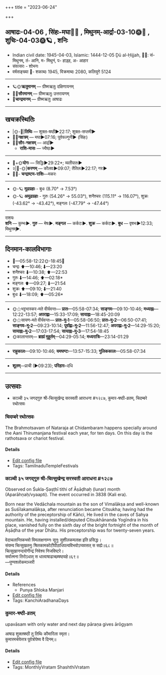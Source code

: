 +++
title = "2023-06-24"

+++
## आषाढः-04-06  ,  सिंहः-मघा🌛🌌  ,  मिथुनम्-आर्द्रा-03-10🌞🌌  ,  शुचिः-04-03🌞🪐  ,  शनिः
- Indian civil date: 1945-04-03, Islamic: 1444-12-05 Ḏū al-Ḥijjah, 🌌🌞: सं- मिथुनम्, तं- आनि, म- मिथुनं, प- हाड़्ह, अ- आहार
- संवत्सरः - शोभनः
- वर्षसङ्ख्या 🌛- शकाब्दः 1945, विक्रमाब्दः 2080, कलियुगे 5124
___________________
- 🪐🌞**ऋतुमानम्** — ग्रीष्मऋतुः दक्षिणायनम्
- 🌌🌞**सौरमानम्** — ग्रीष्मऋतुः उत्तरायणम्
- 🌛**चान्द्रमानम्** — ग्रीष्मऋतुः आषाढः
___________________


## खचक्रस्थितिः
- |🌞-🌛|**तिथिः** — शुक्ल-षष्ठी►22:17; शुक्ल-सप्तमी►  
- 🌌🌛**नक्षत्रम्** — मघा►07:16; पूर्वफल्गुनी► (सिंहः)  
- 🌌🌞**सौर-नक्षत्रम्** — आर्द्रा►  
  - **राशि-मासः** — ज्यैष्ठः► 
___________________
- 🌛+🌞**योगः** — सिद्धिः►29:22*; व्यतीपातः►  
- २|🌛-🌞|**करणम्** — कौलवः►09:07; तैतिलः►22:17; गरः►  
- 🌌🌛- **चन्द्राष्टम-राशिः**—मकरः  
___________________
- 🌞-🪐 **मूढग्रहाः** - बुधः (8.70° → 7.53°)
- 🌞-🪐 **अमूढग्रहाः** - गुरुः (54.26° → 55.03°), शनैश्चरः (115.11° → 116.07°), शुक्रः (-43.62° → -43.42°), मङ्गलः (-47.79° → -47.44°)
___________________
राशयः  
**शनि** — कुम्भः►. **गुरु** — मेषः►. **मङ्गल** — कर्कटः►. **शुक्र** — कर्कटः►. **बुध** — वृषभः►12:33; मिथुनम्►. 
___________________


## दिनमान-कालविभागाः
- 🌅—05:58-12:22🌞-18:45🌇  
- चन्द्रः ⬆—10:46; ⬇—23:20  
- शनैश्चरः ⬇—10:38; ⬆—22:53  
- गुरुः ⬇—14:46; ⬆—02:18*  
- मङ्गलः ⬆—09:27; ⬇—21:54  
- शुक्रः ⬆—09:10; ⬇—21:40  
- बुधः ⬇—18:09; ⬆—05:26*  
___________________
- 🌞⚝भट्टभास्कर-मते वीर्यवन्तः— **प्रातः**—05:58-07:34; **साङ्गवः**—09:10-10:46; **मध्याह्नः**—12:22-13:57; **अपराह्णः**—15:33-17:09; **सायाह्नः**—18:45-20:09  
- 🌞⚝सायण-मते वीर्यवन्तः— **प्रातः-मु॰1**—05:58-06:50; **प्रातः-मु॰2**—06:50-07:41; **साङ्गवः-मु॰2**—09:23-10:14; **पूर्वाह्णः-मु॰2**—11:56-12:47; **अपराह्णः-मु॰2**—14:29-15:20; **सायाह्नः-मु॰2**—17:03-17:54; **सायाह्नः-मु॰3**—17:54-18:45  
- 🌞कालान्तरम्— **ब्राह्मं मुहूर्तम्**—04:29-05:14; **मध्यरात्रिः**—23:14-01:29  
___________________
- **राहुकालः**—09:10-10:46; **यमघण्टः**—13:57-15:33; **गुलिककालः**—05:58-07:34  
___________________
- **शूलम्**—प्राची (►09:23); **परिहारः**–दधि  
___________________

## उत्सवाः
- काञ्ची ३५ जगद्गुरु श्री-चित्सुखेन्द्र सरस्वती आराधना #१२८७, कुमार-षष्ठी-व्रतम्, चिदम्बरे रथोत्सवः
### चिदम्बरे रथोत्सवः



The Brahmotsavam of Nataraja at Chidambaram happens specially around the Aani Thirumanjana festival each year, for ten days. On this day is the rathotsava or chariot festival.

#### Details
- [Edit config file](https://github.com/jyotisham/adyatithi/blob/master/temples/Tamil/relative_event/naTarAjar_An2i_tirumaJcan2am/offset__-1/cidambarE_rathOtsavaH.toml)
- Tags: TamilnaduTempleFestivals


### काञ्ची ३५ जगद्गुरु श्री-चित्सुखेन्द्र सरस्वती आराधना #१२८७

Observed on Śukla-Ṣaṣṭhī tithi of Āṣāḍhaḥ (lunar) month (Aparāhṇaḥ/vyaapti). The event occurred in 3838 (Kali era).  


Born near the Vedāchala mountain as the son of Vimalākṣa and well-known as Suśīlakamalākṣa, after renunciation became Citsukha; having had the authority of the preceptorship of Kāñci, He lived in the caves of Sahya mountain. He, having installed/deputed Citsukhānanda Yogīndra in his place, vanished fully on the sixth day of the bright fortnight of the month of Āṣāḍha of the year Dhātu. His preceptorship was for twenty-seven years.

वेदाचलान्तिकभवो विमलाक्षनाम्नः सूनुः सुशीलकमलाक्ष इति प्रसिद्धः।  
संयम्य चित्सुखतनुः श्रितकामकोटीपीठाधिपत्यविभवोऽप्यवसत् स सह्ये॥६८॥  
चित्सुखानन्दयोगीन्द्रं निवेश्य निजविष्टरे।  
सर्वात्मना तिरोऽधात् स धात्वाषाढाच्छषष्ठ्यहे॥६९॥  
—पुण्यश्लोकमञ्जरी



#### Details
- References
  - Punya Shloka Manjari
- [Edit config file](https://github.com/jyotisham/adyatithi/blob/master/mahApuruSha/kAnchI-maTha/lunar_month/tithi/04/06/kAJcI_35_jagadguru_zrI~citsukhEndra_sarasvatI_ArAdhanA.toml)
- Tags: KanchiAradhanaDays


### कुमार-षष्ठी-व्रतम्



upavāsam with only water and next day pāraṇa gives ārōgyam

आषाढ शुक्लषष्ठी तु तिथिः कौमारिला स्मृता।  
कुमारमर्चयेत्तत्र पूर्वत्रोपेष्य वै दिनम्॥



#### Details
- [Edit config file](https://github.com/jyotisham/adyatithi/blob/master/devatA/kaumAra/description_only/kumAra-SaSThI-vratam.toml)
- Tags: MonthlyVratam ShashthiVratam


